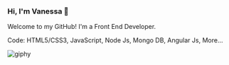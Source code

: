 ### Hi, I'm Vanessa 👋

Welcome to my GitHub! I'm a Front End Developer.

Code: HTML5/CSS3, JavaScript, Node Js, Mongo DB, Angular Js, More...

![giphy](https://user-images.githubusercontent.com/59008047/108824679-9e315500-7587-11eb-8ca7-2021e2a72bf7.gif)
